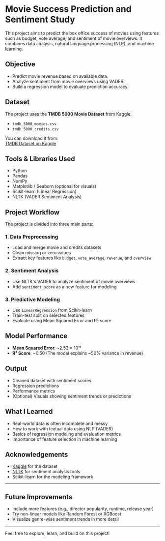 # Movie Success Prediction and Sentiment Study

This project aims to predict the box office success of movies using features such as budget, vote average, and sentiment of movie overviews. It combines data analysis, natural language processing (NLP), and machine learning.

## Objective

- Predict movie revenue based on available data.
- Analyze sentiment from movie overviews using VADER.
- Build a regression model to evaluate prediction accuracy.

##  Dataset

The project uses the **TMDB 5000 Movie Dataset** from Kaggle:
- `tmdb_5000_movies.csv`
- `tmdb_5000_credits.csv`

You can download it from:  
[TMDB Dataset on Kaggle](https://www.kaggle.com/datasets/tmdb/tmdb-movie-metadata)


## Tools & Libraries Used

- Python
- Pandas
- NumPy
- Matplotlib / Seaborn (optional for visuals)
- Scikit-learn (Linear Regression)
- NLTK (VADER Sentiment Analysis)

## Project Workflow

The project is divided into three main parts:

### 1. Data Preprocessing
- Load and merge movie and credits datasets
- Clean missing or zero values
- Extract key features like `budget`, `vote_average`, `revenue`, and `overview`

### 2. Sentiment Analysis
- Use NLTK's VADER to analyze sentiment of movie overviews
- Add `sentiment_score` as a new feature for modeling

### 3. Predictive Modeling
- Use `LinearRegression` from Scikit-learn
- Train-test split on selected features
- Evaluate using Mean Squared Error and R² score


## Model Performance

- **Mean Squared Error**: ~2.53 × 10¹⁶  
- **R² Score**: ~0.50 (The model explains ~50% variance in revenue)


## Output

- Cleaned dataset with sentiment scores
- Regression predictions
- Performance metrics
- (Optional) Visuals showing sentiment trends or predictions


##  What I Learned

- Real-world data is often incomplete and messy
- How to work with textual data using NLP (VADER)
- Basics of regression modeling and evaluation metrics
- Importance of feature selection in machine learning



## Acknowledgements

- [Kaggle](https://www.kaggle.com/) for the dataset
- [NLTK](https://www.nltk.org/) for sentiment analysis tools
- Scikit-learn for the modeling framework

---

## Future Improvements

- Include more features (e.g., director popularity, runtime, release year)
- Try non-linear models like Random Forest or XGBoost
- Visualize genre-wise sentiment trends in more detail

---

Feel free to explore, learn, and build on this project!
